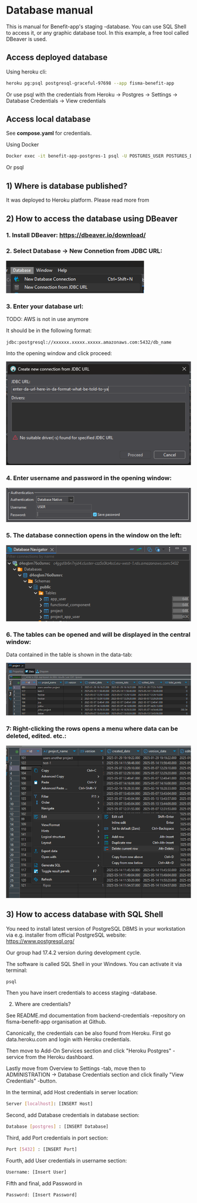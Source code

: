 # Database manual

This is manual for Benefit-app's staging -database. You can use SQL Shell to access it, or any graphic database tool. In this example, a free tool called DBeaver is used.

## Access deployed database

Using heroku cli:

```sh
heroku pg:psql postgresql-graceful-97698 --app fisma-benefit-app
```

Or use psql with the credentials from Heroku -> Postgres -> Settings -> Database Credentials -> View credentials

## Access local database

See **compose.yaml** for credentials.

Using Docker

```sh
Docker exec -it benefit-app-postgres-1 psql -U POSTGRES_USER POSTGRES_DB
```

Or psql

## 1) Where is database published?

It was deployed to Heroku platform.
Please read more from

## 2) How to access the database using DBeaver

### 1. Install DBeaver: https://dbeaver.io/download/

### 2. Select Database -> New Connetion from JDBC URL:

![New connection from JDBC URL](../img/images_for_guides/database_manual_new_connection_from_JDBC_URL.png)

### 3. Enter your database url:

TODO: AWS is not in use anymore

It should be in the following format:

`jdbc:postgresql://xxxxxx.xxxxx.xxxxx.amazonaws.com:5432/db_name`

Into the opening window and click proceed:

![Enter URL.](../img/images_for_guides/database_manual_enter_url.png)

### 4. Enter username and password in the opening window:

![Enter username and password](../img/images_for_guides/database_manual_enter_username_and_password.png)

### 5. The database connection opens in the window on the left:

![Database connection.](../img/images_for_guides/database_manual_database_connection.png)

### 6. The tables can be opened and will be displayed in the central window:

Data contained in the table is shown in the data-tab:

![Database tables.](../img/images_for_guides/database_manual_tables.png)

### 7: Right-clicking the rows opens a menu where data can be deleted, edited. etc.:

![Menu for deleting data.](../img/images_for_guides/database_manual_menu_for_delete_data.png)

## 3) How to access database with SQL Shell

You need to install latest version of PostgreSQL DBMS in your workstation via e.g. installer from official PostgreSQL website:
https://www.postgresql.org/

Our group had 17.4.2 version during development cycle.

The software is called SQL Shell in your Windows. You can activate it
via terminal:

```sh
psql
```

Then you have insert credentials to access staging -database.

2. Where are credentials?

See README.md documentation from backend-credentials -repository on
fisma-benefit-app organisation at Github.

Canonically, the credentials can be also found from Heroku.
First go data.heroku.com and login with Heroku credentials.

Then move to Add-On Services section and click "Heroku Postgres" -service from the Heroku dashboard.

Lastly move from Overview to Settings -tab, move then to ADMINISTRATION -> Database Credentials section and click finally "View Credentials" -button.

In the terminal, add Host credentials in server location:

```sh
Server [localhost]: [INSERT Host]
```

Second, add Database credentials in database section:

```sh
Database [postgres] : [INSERT Database]
```

Third, add Port credentials in port section:

```sh
Port [5432] : [INSERT Port]
```

Fourth, add User credentials in username section:

```sh
Username: [Insert User]
```

Fifth and final, add Password in

```sh
Password: [Insert Password]
```
